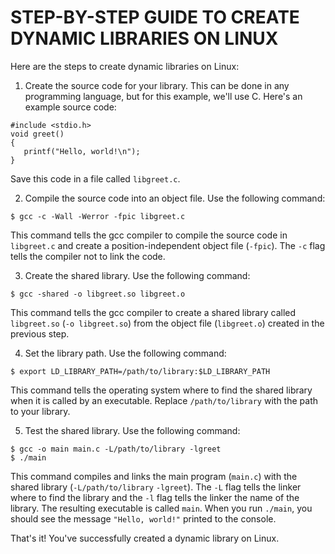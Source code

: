 # STEP-BY-STEP GUIDE TO CREATE DYNAMIC LIBRARIES ON LINUX

Here are the steps to create dynamic libraries on Linux:

1. Create the source code for your library. This can be done in any programming language, but for this example, we'll use C. Here's an example source code:

```
#include <stdio.h>
void greet()
{
   printf("Hello, world!\n");
}
```
Save this code in a file called `libgreet.c`.

2. Compile the source code into an object file. Use the following command:
```
$ gcc -c -Wall -Werror -fpic libgreet.c
```
This command tells the gcc compiler to compile the source code in `libgreet.c` and create a position-independent object file (`-fpic`). The `-c` flag tells the compiler not to link the code.

3. Create the shared library. Use the following command:
```
$ gcc -shared -o libgreet.so libgreet.o
```
This command tells the gcc compiler to create a shared library called `libgreet.so` (`-o libgreet.so`) from the object file (`libgreet.o`) created in the previous step.

4. Set the library path. Use the following command:
```
$ export LD_LIBRARY_PATH=/path/to/library:$LD_LIBRARY_PATH
```
This command tells the operating system where to find the shared library when it is called by an executable. Replace `/path/to/library` with the path to your library.

5. Test the shared library. Use the following command:
```
$ gcc -o main main.c -L/path/to/library -lgreet
$ ./main
```
This command compiles and links the main program (`main.c`) with the shared library (`-L/path/to/library` `-lgreet`). The `-L` flag tells the linker where to find the library and the `-l` flag tells the linker the name of the library. The resulting executable is called `main`. When you run `./main`, you should see the message `"Hello, world!"` printed to the console.

That's it! You've successfully created a dynamic library on Linux.
